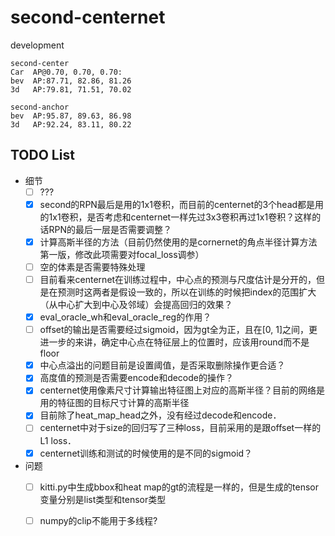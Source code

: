 # second-centernet
development
```
second-center
Car  AP@0.70, 0.70, 0.70:
bev  AP:87.71, 82.86, 81.26
3d   AP:79.81, 71.51, 70.02

second-anchor
bev  AP:95.87, 89.63, 86.98
3d   AP:92.24, 83.11, 80.22
```
## TODO List
* 细节
  - [ ] ???
  - [x] second的RPN最后是用的1x1卷积，而目前的centernet的3个head都是用的1x1卷积，是否考虑和centernet一样先过3x3卷积再过1x1卷积？这样的话RPN的最后一层是否需要调整？
  - [x] 计算高斯半径的方法（目前仍然使用的是cornernet的角点半径计算方法第一版，修改此项需要对focal_loss调参）
  - [ ] 空的体素是否需要特殊处理
  - [ ] 目前看来centernet在训练过程中，中心点的预测与尺度估计是分开的，但是在预测时这两者是假设一致的，所以在训练的时候把index的范围扩大（从中心扩大到中心及邻域）会提高回归的效果？
  - [x] eval_oracle_wh和eval_oracle_reg的作用？
  - [ ] offset的输出是否需要经过sigmoid，因为gt全为正，且在[0, 1]之间，更进一步的来讲，确定中心点在特征层上的位置时，应该用round而不是floor
  - [x] 中心点溢出的问题目前是设置阈值，是否采取删除操作更合适？
  - [x] 高度值的预测是否需要encode和decode的操作？
  - [x] centernet使用像素尺寸计算输出特征图上对应的高斯半径？目前的网络是用的特征图的目标尺寸计算的高斯半径
  - [x] 目前除了heat_map_head之外，没有经过decode和encode．
  - [ ] centernet中对于size的回归写了三种loss，目前采用的是跟offset一样的L1 loss．
  - [x] centernet训练和测试的时候使用的是不同的sigmoid？
* 问题
  - [ ] kitti.py中生成bbox和heat map的gt的流程是一样的，但是生成的tensor变量分别是list类型和tensor类型
  - [ ] numpy的clip不能用于多线程?

